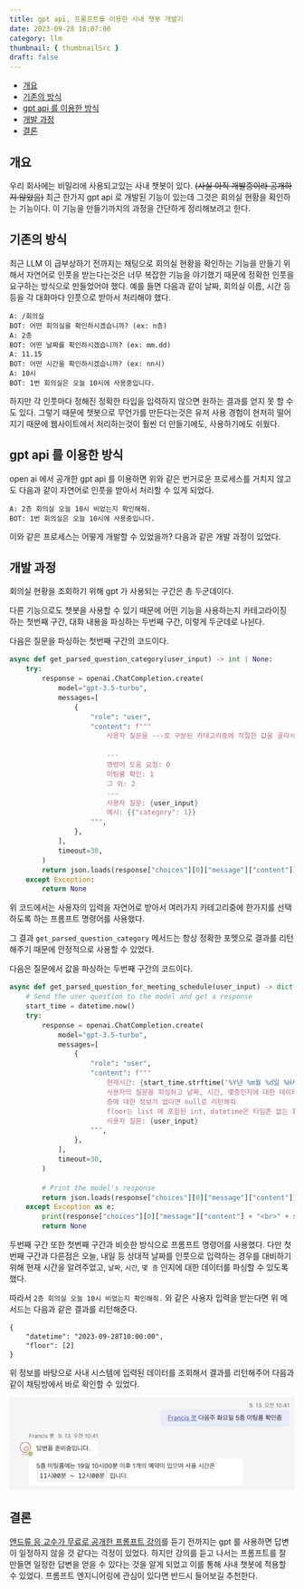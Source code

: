 ```yaml
---
title: gpt api, 프롬프트를 이용한 사내 챗봇 개발기
date: 2023-09-28 18:07:00
category: llm
thumbnail: { thumbnailSrc }
draft: false
---
```


- [개요](#개요)
- [기존의 방식](#기존의-방식)
- [gpt api 를 이용한 방식](#gpt-api-를-이용한-방식)
- [개발 과정](#개발-과정)
- [결론](#결론)


## 개요

우리 회사에는 비밀리에 사용되고있는 사내 챗봇이 있다. ~~(사실 아직 개발중이라 공개하지 않았음)~~
최근 한가지 gpt api 로 개발된 기능이 있는데 그것은 회의실 현황을 확인하는 기능이다.
이 기능을 만들기까지의 과정을 간단하게 정리해보려고 한다.

## 기존의 방식

최근 LLM 이 급부상하기 전까지는 채팅으로 회의실 현황을 확인하는 기능을 만들기 위해서 자연어로 인풋을 받는다는것은 너무 복잡한 기능을 야기했기 때문에 정확한 인풋을 요구하는 방식으로 만들었어야 했다.
예를 들면 다음과 같이 날짜, 회의실 이름, 시간 등등을 각 대화마다 인풋으로 받아서 처리해야 했다.
```
A: /회의실
BOT: 어떤 회의실을 확인하시겠습니까? (ex: n층)
A: 2층
BOT: 어떤 날짜를 확인하시겠습니까? (ex: mm.dd)
A: 11.15
BOT: 어떤 시간을 확인하시겠습니까? (ex: nn시)
A: 10시
BOT: 1번 회의실은 오늘 10시에 사용중입니다.
```

하지만 각 인풋마다 정해진 정확한 타입을 입력하지 않으면 원하는 결과를 얻지 못 할 수도 있다.
그렇기 때문에 챗봇으로 무언가를 만든다는것은 유저 사용 경험이 현저히 떨어지기 때문에 웹사이트에서 처리하는것이 훨씬 더 만들기에도, 사용하기에도 쉬웠다.

## gpt api 를 이용한 방식

open ai 에서 공개한 gpt api 를 이용하면 위와 같은 번거로운 프로세스를 거치지 않고도 다음과 같이 자연어로 인풋을 받아서 처리할 수 있게 되었다.

```
A: 2층 회의실 오늘 10시 비었는지 확인해줘.
BOT: 1번 회의실은 오늘 10시에 사용중입니다.
```

이와 같은 프로세스는 어떻게 개발할 수 있었을까?
다음과 같은 개발 과정이 있었다.

## 개발 과정

회의실 현황을 조회하기 위해 gpt 가 사용되는 구간은 총 두군데이다.

다른 기능으로도 챗봇을 사용할 수 있기 때문에 어떤 기능을 사용하는지 카테고라이징 하는 첫번째 구간, 대화 내용을 파싱하는 두번째 구간, 이렇게 두군데로 나뉜다.

다음은 질문을 파싱하는 첫번째 구간의 코드이다.

```py
async def get_parsed_question_category(user_input) -> int | None:
    try:
        response = openai.ChatCompletion.create(
            model="gpt-3.5-turbo",
            messages=[
                {
                    "role": "user",
                    "content": f"""
                        사용자 질문을 ---로 구분된 카테고리중에 적절한 값을 골라서 int 타입의 value와 "category" key 를 가진 JSON 타입으로 리턴해줘

                        ---
                        명령어 도움 요청: 0
                        미팅룸 확인: 1
                        그 외: 2
                        ---
                        사용자 질문: {user_input}
                        예시: {{"category": 1}}
                    """,
                },
            ],
            timeout=30,
        )
        return json.loads(response["choices"][0]["message"]["content"])["category"]
    except Exception:
        return None
```
위 코드에서는 사용자의 입력을 자연어로 받아서 여러가지 카테고리중에 한가지를 선택하도록 하는 프롬프트 명령어를 사용했다.

그 결과 `get_parsed_question_category` 메서드는 항상 정확한 포멧으로 결과를 리턴해주기 때문에 안정적으로 사용할 수 있었다.

다음은 질문에서 값을 파싱하는 두번째 구간의 코드이다.
```py
async def get_parsed_question_for_meeting_schedule(user_input) -> dict:
    # Send the user question to the model and get a response
    start_time = datetime.now()
    try:
        response = openai.ChatCompletion.create(
            model="gpt-3.5-turbo",
            messages=[
                {
                    "role": "user",
                    "content": f"""
                        현재시간: {start_time.strftime('%Y년 %m월 %d일 %H시')}
                        사용자의 질문을 파싱하고 날짜, 시간, 몇층인지에 대한 데이터를 'datetime', 'floor' 키를 가지는 JSON 타입으로 리턴해줘
                        층에 대한 정보가 없다면 null로 리턴해줘
                        floor는 list 에 포함된 int, datetime은 타임존 없는 ISO8601 포맷으로 리턴해줘
                        사용자 질문: {user_input}
                    """,
                },
            ],
            timeout=30,
        )

        # Print the model's response
        return json.loads(response["choices"][0]["message"]["content"])
    except Exception as e:
        print(response["choices"][0]["message"]["content"] + "<br>" + str(e))
        return None
```

두번째 구간 또한 첫번째 구간과 비슷한 방식으로 프롬프트 명령어를 사용했다.
다만 첫번째 구간과 다른점은 오늘, 내일 등 상대적 날짜를 인풋으로 입력하는 경우를 대비하기 위해 현재 시간을 알려주었고, `날짜`, `시간`, `몇 층` 인지에 대한 데이터를 파싱할 수 있도록 했다.

따라서 `2층 회의실 오늘 10시 비었는지 확인해줘.` 와 같은 사용자 입력을 받는다면 위 메서드는 다음과 같은 결과를 리턴해준다.
```
{
    "datetime": "2023-09-28T10:00:00",
    "floor": [2]
}
```

위 정보를 바탕으로 사내 시스템에 입력된 데이터를 조회해서 결과를 리턴해주어 다음과 같이 채팅방에서 바로 확인할 수 있었다.

![image](./images/internal-chatbot-development-using-gpt-api-1.png)

## 결론

[앤드류 응 교수가 무료로 공개한 프롬프트 강의](https://www.deeplearning.ai/short-courses/chatgpt-prompt-engineering-for-developers/)를 듣기 전까지는 gpt 를 사용하면 답변이 일정하지 않을 것 같다는 걱정이 있었다.
하지만 강의를 듣고 나서는 프롬프트를 잘 만들면 일정한 답변을 얻을 수 있다는 것을 알게 되었고 이를 통해 사내 챗봇에 적용할 수 있었다.
프롬프트 엔지니어링에 관심이 있다면 반드시 들어보길 추천한다.
